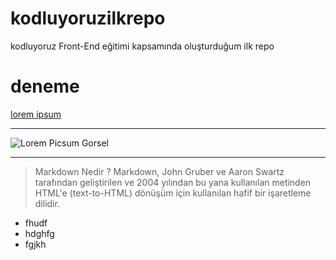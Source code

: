 # kodluyoruzilkrepo
kodluyoruz Front-End eğitimi kapsamında oluşturduğum ilk repo
# deneme
[lorem ipsum](http://google.com)

------------------------------------------------------------
![Lorem Picsum Gorsel](https://picsum.photos/200/300)
***
> Markdown Nedir ?
Markdown, John Gruber ve Aaron Swartz tarafından geliştirilen ve 2004 yılından bu yana kullanılan metinden HTML'e (text-to-HTML) dönüşüm için kullanılan hafif bir işaretleme dilidir. 

* fhudf
* hdghfg
* fgjkh
